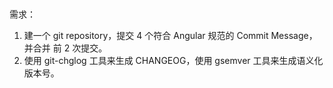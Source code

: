 #

需求：
1. 建一个 git repository，提交 4 个符合 Angular 规范的 Commit Message，并合并
前 2 次提交。
2. 使用 git-chglog 工具来生成 CHANGEOG，使用 gsemver 工具来生成语义化版本号。


